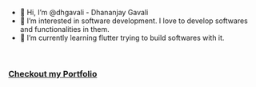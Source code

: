 - 👋 Hi, I’m @dhgavali  - Dhananjay Gavali
- 👀 I’m interested in software development. I love to develop softwares and functionalities in them.
- 🌱 I’m currently learning flutter trying to build softwares with it.


<br>
<h3> <a href='https://dhgavali.me'> Checkout my Portfolio</a></h3>

<!---
dhgavali/dhgavali is a ✨ special ✨ repository because its `README.md` (this file) appears on your GitHub profile.
You can click the Preview link to take a look at your changes.
--->

